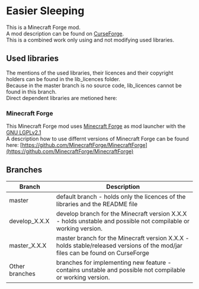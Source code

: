 # Easier Sleeping

This is a Minecraft Forge mod.  
A mod description can be found on [CurseForge](https://www.curseforge.com/minecraft/mc-mods/easier-sleeping).  
This is a combined work only using and not modifying used libraries.

## Used libraries

The mentions of the used libraries, their licences and their copyright holders can be found in the lib_licences folder.  
Because in the master branch is no source code, lib_licences cannot be found in this branch.  
Direct dependent libraries are metioned here:

### Minecraft Forge

This Minecraft Forge mod uses [Minecraft Forge](https://github.com/MinecraftForge/MinecraftForge) as mod launcher with the [GNU LGPLv2.1](https://www.gnu.org/licenses/old-licenses/lgpl-2.1.en.html)  
A description how to use differnt versions of Minecraft Forge can be found here: [https://github.com/MinecraftForge/MinecraftForge](https://github.com/MinecraftForge/MinecraftForge)

## Branches

| Branch  | Description |
| ------------- | ------------- |
| master | default branch - holds only the licences of the libraries and the README file |
| develop_X.X.X | develop branch for the Minecraft version X.X.X - holds unstable and possible not compilable or working version. |
| master_X.X.X | master branch for the Minecraft version X.X.X - holds stable/released versions of the mod/jar files can be found on CurseForge |
| Other branches | branches for implementing new feature - contains unstable and possible not compilable or working version. |
